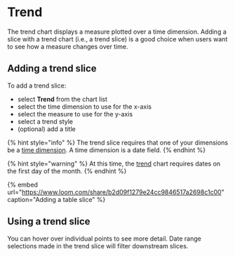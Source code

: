 # Trend

The trend chart displays a measure plotted over a time dimension. Adding a slice with a trend chart \(i.e., a trend slice\) is a good choice when users want to see how a measure changes over time.  

## Adding a trend slice

To add a trend slice:

* select **Trend** from the chart list
* select the time dimension to use for the x-axis
* select the measure to use for the y-axis
* select a trend style
* \(optional\) add a title

{% hint style="info" %}
The trend slice requires that one of your dimensions be a [time dimension](../../data-sources/defining-ingredients/#time-dimension).  A time dimension is a date field.
{% endhint %}

{% hint style="warning" %}
At this time, the [trend](trend.md) chart requires dates on the first day of the month. 
{% endhint %}

{% embed url="https://www.loom.com/share/b2d09f1279e24cc9846517a2698c1c00" caption="Adding a table slice" %}

## Using a trend slice

You can hover over individual points to see more detail. Date range selections made in the trend slice will filter downstream slices. 



### 

### 

